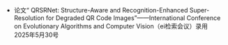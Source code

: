 - 论文“ QRSRNet: Structure-Aware and Recognition-Enhanced Super-Resolution for Degraded QR Code Images”——International Conference on Evolutionary Algorithms and Computer Vision（ei检索会议）录用 	2025年5月30号

